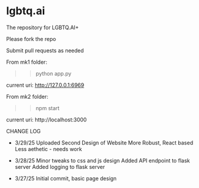 # lgbtq.ai
The repository for LGBTQ.AI+ 

Please fork the repo

Submit pull requests as needed

From mk1 folder:

>>python app.py

current uri: http://127.0.0.1:6969

From mk2 folder:

>>npm start

current uri: http://localhost:3000

CHANGE LOG

- 3/29/25
Uploaded Second Design of Website
More Robust, React based
Less aethetic - needs work

- 3/28/25
Minor tweaks to css and js design
Added API endpoint to flask server
Added logging to flask server

- 3/27/25
Initial commit, basic page design
